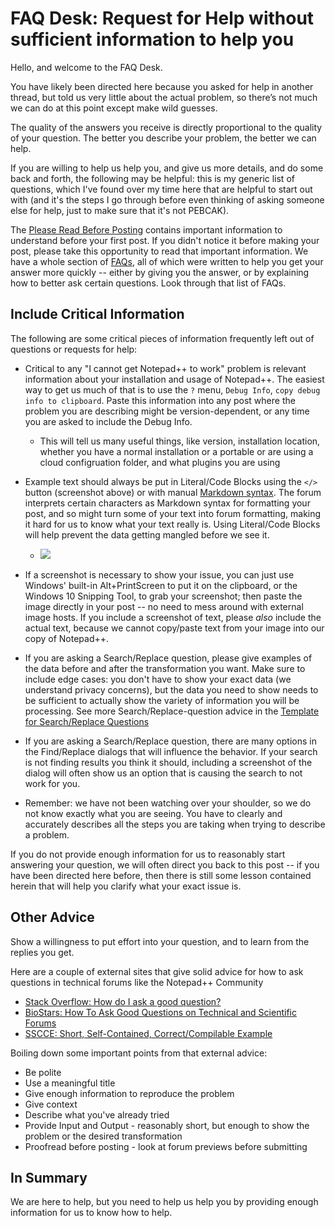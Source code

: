 # FAQ Desk: Request for Help without sufficient information to help you #

Hello, and welcome to the FAQ Desk.  

You have likely been directed here because you asked for help in another thread, but told us very little about the actual problem, so there’s not much we can do at this point except make wild guesses.

The quality of the answers you receive is directly proportional to the quality of your question.  The better you describe your problem, the better we can help.

If you are willing to help us help you, and give us more details, and do some back and forth, the following may be helpful: this is my generic list of questions, which I've found over my time here that are helpful to start out with (and it's the steps I go through before even thinking of asking someone else for help, just to make sure that it's not PEBCAK).

The [Please Read Before Posting](https://community.notepad-plus-plus.org/topic/21965/please-read-before-posting) contains important information to understand before your first post.  If you didn't notice it before making your post, please take this opportunity to read that important information.  We have a whole section of [FAQs](https://community.notepad-plus-plus.org/category/7/faq), all of which were written to help you get your answer more quickly -- either by giving you the answer, or by explaining how to better ask certain questions.  Look through that list of FAQs.

## Include Critical Information

The following are some critical pieces of information frequently left out of questions or requests for help:

- Critical to any "I cannot get Notepad++ to work" problem is relevant information about your installation and usage of Notepad++.  The easiest way to get us much of that is to use the `?` menu, `Debug Info`, `copy debug info to clipboard`.  Paste this information into any post where the problem you are describing might be version-dependent, or any time you are asked to include the Debug Info.  
    - This will tell us many useful things, like version, installation location, whether you have a normal installation or a portable or are using a cloud configruation folder, and what plugins you are using

- Example text should always be put in Literal/Code Blocks using the `</>` button (screenshot above) or with manual [Markdown syntax](https://community.notepad-plus-plus.org/topic/21925/faq-desk-formatting-forum-posts).  The forum interprets certain characters as Markdown syntax for formatting your post, and so might turn some of your text into forum formatting, making it hard for us to know what your text really is.  Using Literal/Code Blocks will help prevent the data getting mangled before we see it.
    - ![](https://community.notepad-plus-plus.org/assets/uploads/files/1687269718593-ce652379-4ede-4ac5-af76-ab3e2b322a42-image.png)

- If a screenshot is necessary to show your issue, you can just use Windows' built-in Alt+PrintScreen to put it on the clipboard, or the Windows 10 Snipping Tool, to grab your screenshot; then paste the image directly in your post -- no need to mess around with external image hosts.  If you include a screenshot of text, please _also_ include the actual text, because we cannot copy/paste text from your image into our copy of Notepad++.

- If you are asking a Search/Replace question, please give examples of the data before and after the transformation you want.  Make sure to include edge cases: you don't have to show your exact data (we understand privacy concerns), but the data you need to show needs to be sufficient to actually show the variety of information you will be processing.  See more Search/Replace-question advice in the [Template for Search/Replace Questions](https://community.notepad-plus-plus.org/topic/22022/template-for-search-replace-questions)
   
- If you are asking a Search/Replace question, there are many options in the Find/Replace dialogs that will influence the behavior.  If your search is not finding results you think it should, including a screenshot of the dialog will often show us an option that is causing the search to not work for you.

- Remember: we have not been watching over your shoulder, so we do not know exactly what you are seeing.  You have to clearly and accurately describes all the steps you are taking when trying to describe a problem.

If you do not provide enough information for us to reasonably start answering your question, we will often direct you back to this post -- if you have been directed here before, then there is still some lesson contained herein that will help you clarify what your exact issue is.

## Other Advice

Show a willingness to put effort into your question, and to learn from the replies you get.

Here are a couple of external sites that give solid advice for how to ask questions in technical forums like the Notepad++ Community
- [Stack Overflow: How do I ask a good question?](https://stackoverflow.com/help/how-to-ask)
- [BioStars: How To Ask Good Questions on Technical and Scientific Forums](https://www.biostars.org/p/75548/)
- [SSCCE: Short, Self-Contained, Correct/Compilable Example](http://sscce.org)

Boiling down some important points from that external advice:
- Be polite
- Use a meaningful title
- Give enough information to reproduce the problem
- Give context
- Describe what you've already tried
- Provide Input and Output - reasonably short, but enough to show the problem or the desired transformation
- Proofread before posting - look at forum previews before submitting

## In Summary

We are here to help, but you need to help us help you by providing enough information for us to know how to help.
